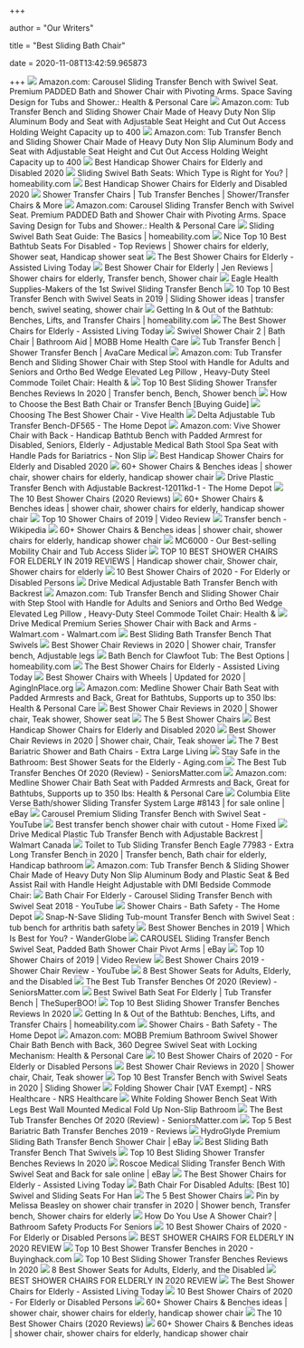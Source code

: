 +++
        
author = "Our Writers"
        
title = "Best Sliding Bath Chair"
        
date = 2020-11-08T13:42:59.965873
        
+++
[ ![](https://images-na.ssl-images-amazon.com/images/I/61XOswPWWvL._AC_SL1000_.jpg)](https://images-na.ssl-images-amazon.com/images/I/61XOswPWWvL._AC_SL1000_.jpg) Amazon.com: Carousel Sliding Transfer Bench with Swivel Seat. Premium  PADDED Bath and Shower Chair with Pivoting Arms. Space Saving Design for  Tubs and Shower.: Health & Personal Care
[ ![](https://m.media-amazon.com/images/I/61KsAqxqSIL._AC_SS350_.jpg)](https://m.media-amazon.com/images/I/61KsAqxqSIL._AC_SS350_.jpg) Amazon.com: Tub Transfer Bench and Sliding Shower Chair Made of Heavy Duty  Non Slip Aluminum Body and Seat with Adjustable Seat Height and Cut Out  Access Holding Weight Capacity up to 400
[ ![](https://images-na.ssl-images-amazon.com/images/I/61KsAqxqSIL._AC_SL1500_.jpg)](https://images-na.ssl-images-amazon.com/images/I/61KsAqxqSIL._AC_SL1500_.jpg) Amazon.com: Tub Transfer Bench and Sliding Shower Chair Made of Heavy Duty  Non Slip Aluminum Body and Seat with Adjustable Seat Height and Cut Out  Access Holding Weight Capacity up to 400
[ ![](http://www.bestshowerchairs.com/wp-content/uploads/2016/10/Snap-n-Save-Sliding-Tub-Mount-Transfer-Bench-with-Swivel-Seat-Back.jpg)](http://www.bestshowerchairs.com/wp-content/uploads/2016/10/Snap-n-Save-Sliding-Tub-Mount-Transfer-Bench-with-Swivel-Seat-Back.jpg) Best Handicap Shower Chairs for Elderly and Disabled 2020
[ ![](http://homeability.com/main/wp-content/uploads/2016/12/sliding-swivel-bath-bench-homeability.png)](http://homeability.com/main/wp-content/uploads/2016/12/sliding-swivel-bath-bench-homeability.png) Sliding Swivel Bath Seats: Which Type is Right for You? | homeability.com
[ ![](http://www.bestshowerchairs.com/wp-content/uploads/2017/09/Swivel-Sliding-Bath-Transfer-Bench.jpg)](http://www.bestshowerchairs.com/wp-content/uploads/2017/09/Swivel-Sliding-Bath-Transfer-Bench.jpg) Best Handicap Shower Chairs for Elderly and Disabled 2020
[ ![](https://static.rehabmart.com/imagesfromrd/BTV-5100-Tub11920.jpg)](https://static.rehabmart.com/imagesfromrd/BTV-5100-Tub11920.jpg) Shower Transfer Chairs | Tub Transfer Benches | Shower/Transfer Chairs &  More
[ ![](https://m.media-amazon.com/images/S/aplus-media/sc/103c6d89-608b-4084-b89e-5e6cc4910bb5.__CR0,0,970,600_PT0_SX970_V1___.jpg)](https://m.media-amazon.com/images/S/aplus-media/sc/103c6d89-608b-4084-b89e-5e6cc4910bb5.__CR0,0,970,600_PT0_SX970_V1___.jpg) Amazon.com: Carousel Sliding Transfer Bench with Swivel Seat. Premium  PADDED Bath and Shower Chair with Pivoting Arms. Space Saving Design for  Tubs and Shower.: Health & Personal Care
[ ![](http://homeability.com/main/wp-content/uploads/2015/11/sliding-swivel-bath-bench-homeability.png)](http://homeability.com/main/wp-content/uploads/2015/11/sliding-swivel-bath-bench-homeability.png) Sliding Swivel Bath Seat Guide: The Basics | homeability.com
[ ![](https://i.pinimg.com/originals/b9/c6/72/b9c672540ee9818614c2e1ccf0222745.jpg)](https://i.pinimg.com/originals/b9/c6/72/b9c672540ee9818614c2e1ccf0222745.jpg) Nice Top 10 Best Bathtub Seats For Disabled - Top Reviews | Shower chairs  for elderly, Shower seat, Handicap shower seat
[ ![](https://assistedlivingtoday.com/wp-content/uploads/2018/10/Azadx-Bath-Chair-min.jpg)](https://assistedlivingtoday.com/wp-content/uploads/2018/10/Azadx-Bath-Chair-min.jpg) The Best Shower Chairs for Elderly - Assisted Living Today
[ ![](https://i.pinimg.com/originals/4e/49/df/4e49dfde7e6215cbfc267818deba92ee.png)](https://i.pinimg.com/originals/4e/49/df/4e49dfde7e6215cbfc267818deba92ee.png) Best Shower Chair for Elderly | Jen Reviews | Shower chairs for elderly,  Transfer bench, Shower chair
[ ![](https://cdn.shopify.com/s/files/1/2625/4588/products/77762-tub-arrow-clear-copyopt_800x.jpg?v=1550878820)](https://cdn.shopify.com/s/files/1/2625/4588/products/77762-tub-arrow-clear-copyopt_800x.jpg?v=1550878820) Eagle Health Supplies-Makers of the 1st Swivel Sliding Transfer Bench
[ ![](https://i.pinimg.com/236x/0b/8e/c9/0b8ec9cbb40f58ead9446a3388d511b1.jpg)](https://i.pinimg.com/236x/0b/8e/c9/0b8ec9cbb40f58ead9446a3388d511b1.jpg) 10 Top 10 Best Transfer Bench with Swivel Seats in 2019 | Sliding Shower  ideas | transfer bench, swivel seating, shower chair
[ ![](http://homeability.com/main/wp-content/uploads/2013/12/Sliding-bathtub-transfer-bench.jpg)](http://homeability.com/main/wp-content/uploads/2013/12/Sliding-bathtub-transfer-bench.jpg) Getting In & Out of the Bathtub: Benches, Lifts, and Transfer Chairs |  homeability.com
[ ![](https://assistedlivingtoday.com/wp-content/uploads/2018/11/shower-chair-for-elderly.jpg)](https://assistedlivingtoday.com/wp-content/uploads/2018/11/shower-chair-for-elderly.jpg) The Best Shower Chairs for Elderly - Assisted Living Today
[ ![](https://mobbhhcusa.com/pictures/product_tbn_F9Fgdqlnas.jpg)](https://mobbhhcusa.com/pictures/product_tbn_F9Fgdqlnas.jpg) Swivel Shower Chair 2 | Bath Chair | Bathroom Aid | MOBB Home Health Care
[ ![](https://avacaremedical.com/media/catalog/product/b/s/bstb_3.jpg)](https://avacaremedical.com/media/catalog/product/b/s/bstb_3.jpg) Tub Transfer Bench | Shower Transfer Bench | AvaCare Medical
[ ![](https://images-na.ssl-images-amazon.com/images/I/61Wt7L-HZ6L._AC_SX425_.jpg)](https://images-na.ssl-images-amazon.com/images/I/61Wt7L-HZ6L._AC_SX425_.jpg) Amazon.com: Tub Transfer Bench and Sliding Shower Chair with Step Stool  with Handle for Adults and Seniors and Ortho Bed Wedge Elevated Leg Pillow  , Heavy-Duty Steel Commode Toilet Chair: Health &
[ ![](https://i.pinimg.com/564x/ca/e2/57/cae25761b741403021ad268de0df7e2c.jpg)](https://i.pinimg.com/564x/ca/e2/57/cae25761b741403021ad268de0df7e2c.jpg) Top 10 Best Sliding Shower Transfer Benches Reviews In 2020 | Transfer bench,  Bench, Shower bench
[ ![](https://hallofcare.com/wp-content/uploads/2017/11/ShowerStoolChart.png)](https://hallofcare.com/wp-content/uploads/2017/11/ShowerStoolChart.png) How to Choose the Best Bath Chair or Transfer Bench [Buying Guide]
[ ![](https://cdn.shopify.com/s/files/1/0763/4541/files/shower_transfer_seat-min.jpg?v=1561475422)](https://cdn.shopify.com/s/files/1/0763/4541/files/shower_transfer_seat-min.jpg?v=1561475422) Choosing The Best Shower Chair - Vive Health
[ ![](https://images.homedepot-static.com/productImages/7d505c9d-0d5a-446a-a392-32c04e7b5d9f/svn/white-delta-shower-chairs-df565-64_1000.jpg)](https://images.homedepot-static.com/productImages/7d505c9d-0d5a-446a-a392-32c04e7b5d9f/svn/white-delta-shower-chairs-df565-64_1000.jpg) Delta Adjustable Tub Transfer Bench-DF565 - The Home Depot
[ ![](https://images-na.ssl-images-amazon.com/images/I/61APmhStP1L._AC_SL1500_.jpg)](https://images-na.ssl-images-amazon.com/images/I/61APmhStP1L._AC_SL1500_.jpg) Amazon.com: Vive Shower Chair with Back - Handicap Bathtub Bench with  Padded Armrest for Disabled, Seniors, Elderly - Adjustable Medical Bath  Stool Spa Seat with Handle Pads for Bariatrics - Non Slip
[ ![](http://www.bestshowerchairs.com/wp-content/uploads/2016/10/Shower-Chair-with-Back-by-Vive.jpg)](http://www.bestshowerchairs.com/wp-content/uploads/2016/10/Shower-Chair-with-Back-by-Vive.jpg) Best Handicap Shower Chairs for Elderly and Disabled 2020
[ ![](https://i.pinimg.com/236x/f4/c3/c0/f4c3c0d5eaf972bd3910320dce6c278b.jpg)](https://i.pinimg.com/236x/f4/c3/c0/f4c3c0d5eaf972bd3910320dce6c278b.jpg) 60+ Shower Chairs & Benches ideas | shower chair, shower chairs for  elderly, handicap shower chair
[ ![](https://images.homedepot-static.com/productImages/1e841e7f-5327-48b0-9707-570087daaf65/svn/gray-drive-shower-chairs-12011kd-1-64_600.jpg)](https://images.homedepot-static.com/productImages/1e841e7f-5327-48b0-9707-570087daaf65/svn/gray-drive-shower-chairs-12011kd-1-64_600.jpg) Drive Plastic Transfer Bench with Adjustable Backrest-12011kd-1 - The Home  Depot
[ ![](https://footmassagereviews.com/wp-content/uploads/Shower-Chairs.jpg)](https://footmassagereviews.com/wp-content/uploads/Shower-Chairs.jpg) The 10 Best Shower Chairs (2020 Reviews)
[ ![](https://i.pinimg.com/236x/be/3b/e6/be3be6263a2c52380a69e7dc4a27fa9e.jpg)](https://i.pinimg.com/236x/be/3b/e6/be3be6263a2c52380a69e7dc4a27fa9e.jpg) 60+ Shower Chairs & Benches ideas | shower chair, shower chairs for  elderly, handicap shower chair
[ ![](https://images.ezvid.com/image/upload/fl_immutable_cache/e_trim/c_pad,f_auto,h_270,q_auto:eco/azkq8nrngsgpzgcyggyx)](https://images.ezvid.com/image/upload/fl_immutable_cache/e_trim/c_pad,f_auto,h_270,q_auto:eco/azkq8nrngsgpzgcyggyx) Top 10 Shower Chairs of 2019 | Video Review
[ ![](https://upload.wikimedia.org/wikipedia/commons/a/a7/Transfer_bench.jpg)](https://upload.wikimedia.org/wikipedia/commons/a/a7/Transfer_bench.jpg) Transfer bench - Wikipedia
[ ![](https://i.pinimg.com/236x/4b/59/d1/4b59d1da1fd08c36518b71d3cee77ee3.jpg)](https://i.pinimg.com/236x/4b/59/d1/4b59d1da1fd08c36518b71d3cee77ee3.jpg) 60+ Shower Chairs & Benches ideas | shower chair, shower chairs for  elderly, handicap shower chair
[ ![](https://www.nuprodx.com/wp-content/uploads/2018/10/MC6000-1.jpg)](https://www.nuprodx.com/wp-content/uploads/2018/10/MC6000-1.jpg) MC6000 - Our Best-selling Mobility Chair and Tub Access Slider
[ ![](https://i.pinimg.com/originals/63/84/6b/63846bb31c3f56d1889c91ba35edfa1e.png)](https://i.pinimg.com/originals/63/84/6b/63846bb31c3f56d1889c91ba35edfa1e.png) TOP 10 BEST SHOWER CHAIRS FOR ELDERLY IN 2019 REVIEWS | Handicap shower  chair, Shower chair, Shower chairs for elderly
[ ![](https://aguidepro.com/wp-content/uploads/2019/06/Moen-DN7105-Non-Slip-Adjustable-Transfer-Bench.jpg)](https://aguidepro.com/wp-content/uploads/2019/06/Moen-DN7105-Non-Slip-Adjustable-Transfer-Bench.jpg) 10 Best Shower Chairs of 2020 - For Elderly or Disabled Persons
[ ![](https://www.rehabmart.com/imagesfromrd/RTL12011KDR.jpg)](https://www.rehabmart.com/imagesfromrd/RTL12011KDR.jpg) Drive Medical Adjustable Bath Transfer Bench with Backrest
[ ![](https://images-na.ssl-images-amazon.com/images/I/61Wt7L-HZ6L._AC_SL1200_.jpg)](https://images-na.ssl-images-amazon.com/images/I/61Wt7L-HZ6L._AC_SL1200_.jpg) Amazon.com: Tub Transfer Bench and Sliding Shower Chair with Step Stool  with Handle for Adults and Seniors and Ortho Bed Wedge Elevated Leg Pillow  , Heavy-Duty Steel Commode Toilet Chair: Health &
[ ![](https://i5.walmartimages.com/asr/6db9a22d-48ee-4561-ac56-84011a6d5b15_1.022442b1bdb54808be1f0b50c2c0673d.jpeg)](https://i5.walmartimages.com/asr/6db9a22d-48ee-4561-ac56-84011a6d5b15_1.022442b1bdb54808be1f0b50c2c0673d.jpeg) Drive Medical Premium Series Shower Chair with Back and Arms - Walmart.com  - Walmart.com
[ ![](https://bestunder250.com/wp-content/uploads/2020/03/sliding-bath-swivel-chair.jpg)](https://bestunder250.com/wp-content/uploads/2020/03/sliding-bath-swivel-chair.jpg) Best Sliding Bath Transfer Bench That Swivels
[ ![](https://i.pinimg.com/originals/5a/ee/13/5aee1387f990a530247ace0b5fac94a6.jpg)](https://i.pinimg.com/originals/5a/ee/13/5aee1387f990a530247ace0b5fac94a6.jpg) Best Shower Chair Reviews in 2020 | Shower chair, Transfer bench,  Adjustable legs
[ ![](http://homeability.com/main/wp-content/uploads/2016/02/bath_bench_clawfoot_bathtub_homeability.png)](http://homeability.com/main/wp-content/uploads/2016/02/bath_bench_clawfoot_bathtub_homeability.png) Bath Bench for Clawfoot Tub: The Best Options | homeability.com
[ ![](https://assistedlivingtoday.com/wp-content/uploads/2018/10/Carex-Bath-Seat-min.jpg)](https://assistedlivingtoday.com/wp-content/uploads/2018/10/Carex-Bath-Seat-min.jpg) The Best Shower Chairs for Elderly - Assisted Living Today
[ ![](https://aginginplace.org/wp-content/uploads/2018/12/Showerchair-with-wheels_featimg.jpg)](https://aginginplace.org/wp-content/uploads/2018/12/Showerchair-with-wheels_featimg.jpg) Best Shower Chairs with Wheels | Updated for 2020 | AgingInPlace.org
[ ![](https://images-na.ssl-images-amazon.com/images/I/71ByP0KSKoL._AC_SX425_.jpg)](https://images-na.ssl-images-amazon.com/images/I/71ByP0KSKoL._AC_SX425_.jpg) Amazon.com: Medline Shower Chair Bath Seat with Padded Armrests and Back,  Great for Bathtubs, Supports up to 350 lbs: Health & Personal Care
[ ![](https://i.pinimg.com/originals/23/31/fc/2331fcbcf75a27971309c40dbc89063b.jpg)](https://i.pinimg.com/originals/23/31/fc/2331fcbcf75a27971309c40dbc89063b.jpg) Best Shower Chair Reviews in 2020 | Shower chair, Teak shower, Shower seat
[ ![](https://www.rehabmart.com/include-mt/img-resize.asp?path=/blogphotos/rehabmart/library/nc87101.png)](https://www.rehabmart.com/include-mt/img-resize.asp?path=/blogphotos/rehabmart/library/nc87101.png) The 5 Best Shower Chairs
[ ![](http://www.bestshowerchairs.com/wp-content/uploads/2017/07/Healthline-Trading-Lightweight-Bath-Bench-with-Back-Adjustable.jpg)](http://www.bestshowerchairs.com/wp-content/uploads/2017/07/Healthline-Trading-Lightweight-Bath-Bench-with-Back-Adjustable.jpg) Best Handicap Shower Chairs for Elderly and Disabled 2020
[ ![](https://i.pinimg.com/originals/85/61/3b/85613b466d232a1380e98ee1474550e0.jpg)](https://i.pinimg.com/originals/85/61/3b/85613b466d232a1380e98ee1474550e0.jpg) Best Shower Chair Reviews in 2020 | Shower chair, Chair, Teak shower
[ ![](https://www.extralargeliving.com/wp-content/uploads/2019/10/31OkVIKZyAL-300x300.jpg)](https://www.extralargeliving.com/wp-content/uploads/2019/10/31OkVIKZyAL-300x300.jpg) The 7 Best Bariatric Shower and Bath Chairs - Extra Large Living
[ ![](https://aging.com/wp-content/uploads/2017/12/shower-seats-1-1.jpg)](https://aging.com/wp-content/uploads/2017/12/shower-seats-1-1.jpg) Stay Safe in the Bathroom: Best Shower Seats for the Elderly - Aging.com
[ ![](https://m.media-amazon.com/images/I/41M5hXAdIdL.jpg)](https://m.media-amazon.com/images/I/41M5hXAdIdL.jpg) The Best Tub Transfer Benches Of 2020 (Review) - SeniorsMatter.com
[ ![](https://images-na.ssl-images-amazon.com/images/I/71ByP0KSKoL._AC_SL1500_.jpg)](https://images-na.ssl-images-amazon.com/images/I/71ByP0KSKoL._AC_SL1500_.jpg) Amazon.com: Medline Shower Chair Bath Seat with Padded Armrests and Back,  Great for Bathtubs, Supports up to 350 lbs: Health & Personal Care
[ ![](https://i.ebayimg.com/images/g/Bh8AAOSwUIRffPNL/s-l1600.jpg)](https://i.ebayimg.com/images/g/Bh8AAOSwUIRffPNL/s-l1600.jpg) Columbia Elite Verse Bath/shower Sliding Transfer System Large #8143 | for  sale online | eBay
[ ![](https://i.ytimg.com/vi/2O0I1kWlGr4/hqdefault.jpg)](https://i.ytimg.com/vi/2O0I1kWlGr4/hqdefault.jpg) Carousel Premium Sliding Transfer Bench with Swivel Seat - YouTube
[ ![](https://images-na.ssl-images-amazon.com/images/I/71exXYEmMBL._AC_SL1500_.jpg)](https://images-na.ssl-images-amazon.com/images/I/71exXYEmMBL._AC_SL1500_.jpg) Best transfer bench shower chair with cutout - Home Fixed
[ ![](https://i5.walmartimages.ca/images/Enlarge/224/916/999999-822383224916.jpg)](https://i5.walmartimages.ca/images/Enlarge/224/916/999999-822383224916.jpg) Drive Medical Plastic Tub Transfer Bench with Adjustable Backrest | Walmart  Canada
[ ![](https://i.pinimg.com/originals/87/c9/91/87c991a2cdf8ec95257c27cc44160615.jpg)](https://i.pinimg.com/originals/87/c9/91/87c991a2cdf8ec95257c27cc44160615.jpg) Toilet to Tub Sliding Transfer Bench Eagle 77983 - Extra Long Transfer Bench  in 2020 | Transfer bench, Bath chair for elderly, Handicap bathroom
[ ![](https://images-na.ssl-images-amazon.com/images/I/51d1FbfmVUL._AC_SX425_.jpg)](https://images-na.ssl-images-amazon.com/images/I/51d1FbfmVUL._AC_SX425_.jpg) Amazon.com: Tub Transfer Bench & Sliding Shower Chair Made of Heavy Duty  Non Slip Aluminum Body and Plastic Seat & Bed Assist Rail with Handle  Height Adjustable with DMI Bedside Commode Chair:
[ ![](https://i.ytimg.com/vi/T-EDIwkYxl4/maxresdefault.jpg)](https://i.ytimg.com/vi/T-EDIwkYxl4/maxresdefault.jpg) Bath Chair For Elderly - Carousel Sliding Transfer Bench with Swivel Seat  2018 - YouTube
[ ![](https://images.homedepot-static.com/productImages/24d25758-fdff-4fee-9b46-8c6d2585d6c2/svn/teak-dreamline-shower-chairs-shst-01-tk-64_1000.jpg)](https://images.homedepot-static.com/productImages/24d25758-fdff-4fee-9b46-8c6d2585d6c2/svn/teak-dreamline-shower-chairs-shst-01-tk-64_1000.jpg) Shower Chairs - Bath Safety - The Home Depot
[ ![](https://www.arthritissupplies.com/assets/images/ceh77762-tub-mount-slide-swivel-full-w.jpg)](https://www.arthritissupplies.com/assets/images/ceh77762-tub-mount-slide-swivel-full-w.jpg) Snap-N-Save Sliding Tub-mount Transfer Bench with Swivel Seat : tub bench  for arthritis bath safety
[ ![](https://www.wanderglobe.org/wp-content/uploads/2019/08/EagleHealth-Comfort-Slide-Bath-Transfer-Bench.jpg)](https://www.wanderglobe.org/wp-content/uploads/2019/08/EagleHealth-Comfort-Slide-Bath-Transfer-Bench.jpg) Best Shower Benches in 2019 | Which Is Best for You? - WanderGlobe
[ ![](https://d3d71ba2asa5oz.cloudfront.net/12029810/images/gray%20carousel%20final.jpg)](https://d3d71ba2asa5oz.cloudfront.net/12029810/images/gray%20carousel%20final.jpg) CAROUSEL Sliding Transfer Bench Swivel Seat, Padded Bath Shower Chair Pivot  Arms | eBay
[ ![](https://images.ezvid.com/image/upload/c_scale,f_auto,h_720,q_auto:eco,w_1280/c_scale,h_720,l_uu3vmbuiosgozfdm08mj,w_1280/white16by9_sqmvhu)](https://images.ezvid.com/image/upload/c_scale,f_auto,h_720,q_auto:eco,w_1280/c_scale,h_720,l_uu3vmbuiosgozfdm08mj,w_1280/white16by9_sqmvhu) Top 10 Shower Chairs of 2019 | Video Review
[ ![](https://i.ytimg.com/vi/9uRy_mT93-0/maxresdefault.jpg)](https://i.ytimg.com/vi/9uRy_mT93-0/maxresdefault.jpg) Best Shower Chairs 2019 - Shower Chair Review - YouTube
[ ![](https://www.womansworld.com/wp-content/uploads/2019/02/best-shower-seats-folding.png?w=1024)](https://www.womansworld.com/wp-content/uploads/2019/02/best-shower-seats-folding.png?w=1024) 8 Best Shower Seats for Adults, Elderly, and the Disabled
[ ![](https://m.media-amazon.com/images/I/41AqwF9glSL.jpg)](https://m.media-amazon.com/images/I/41AqwF9glSL.jpg) The Best Tub Transfer Benches Of 2020 (Review) - SeniorsMatter.com
[ ![](https://www.thesuperboo.com/wp-content/uploads/2018/11/Best-Swivel-Bath-Seat-For-Elderly-Tub-Transfer-Bench.jpg)](https://www.thesuperboo.com/wp-content/uploads/2018/11/Best-Swivel-Bath-Seat-For-Elderly-Tub-Transfer-Bench.jpg) Best Swivel Bath Seat For Elderly | Tub Transfer Bench | TheSuperBOO!
[ ![](https://cdn.shortpixel.ai/client/to_avif,q_glossy,ret_img,w_500,h_330/https://thetoppro.com/wp-content/uploads/2019/08/Shower-Transfer-Benches-4.jpg)](https://cdn.shortpixel.ai/client/to_avif,q_glossy,ret_img,w_500,h_330/https://thetoppro.com/wp-content/uploads/2019/08/Shower-Transfer-Benches-4.jpg) Top 10 Best Sliding Shower Transfer Benches Reviews In 2020
[ ![](http://homeability.com/main/wp-content/uploads/2013/12/Bath-Chair-Sliding.jpg)](http://homeability.com/main/wp-content/uploads/2013/12/Bath-Chair-Sliding.jpg) Getting In & Out of the Bathtub: Benches, Lifts, and Transfer Chairs |  homeability.com
[ ![](https://images.homedepot-static.com/productImages/6dc0d121-c670-44ee-b1d4-a13778a54aa9/svn/stainless-steel-moen-shower-chairs-dn7110-64_1000.jpg)](https://images.homedepot-static.com/productImages/6dc0d121-c670-44ee-b1d4-a13778a54aa9/svn/stainless-steel-moen-shower-chairs-dn7110-64_1000.jpg) Shower Chairs - Bath Safety - The Home Depot
[ ![](https://images-na.ssl-images-amazon.com/images/I/51EWaaROemL._AC_SX425_.jpg)](https://images-na.ssl-images-amazon.com/images/I/51EWaaROemL._AC_SX425_.jpg) Amazon.com: MOBB Premium Bathroom Swivel Shower Chair Bath Bench with Back,  360 Degree Swivel Seat with Locking Mechanism: Health & Personal Care
[ ![](https://aguidepro.com/wp-content/uploads/2019/06/EagleHealth-Tub-Mount-Swivel-Sliding-Bench-77762.jpg)](https://aguidepro.com/wp-content/uploads/2019/06/EagleHealth-Tub-Mount-Swivel-Sliding-Bench-77762.jpg) 10 Best Shower Chairs of 2020 - For Elderly or Disabled Persons
[ ![](https://i.pinimg.com/originals/43/55/54/43555407735c110a61ff75c66a129f89.jpg)](https://i.pinimg.com/originals/43/55/54/43555407735c110a61ff75c66a129f89.jpg) Best Shower Chair Reviews in 2020 | Shower chair, Chair, Teak shower
[ ![](https://m.media-amazon.com/images/I/41n8G420+vL.jpg)](https://m.media-amazon.com/images/I/41n8G420+vL.jpg) Top 10 Best Transfer Bench with Swivel Seats in 2020 | Sliding Shower
[ ![](https://cdn.nrshealthcare.co.uk/product/M00778_1_Folding_Shower_Chair.jpg)](https://cdn.nrshealthcare.co.uk/product/M00778_1_Folding_Shower_Chair.jpg) Folding Shower Chair [VAT Exempt] - NRS Healthcare - NRS Healthcare
[ ![](https://www.homerises.com/images/im/201910/HOIS732413/White-Folding-Shower-Bench-Seat-With-Legs-Best-Wall-Mounted-Medical-Fold-Up-Non-Slip-Bathroom-Stool-Chairs-For-Elderly-HOIS732413-2.jpg)](https://www.homerises.com/images/im/201910/HOIS732413/White-Folding-Shower-Bench-Seat-With-Legs-Best-Wall-Mounted-Medical-Fold-Up-Non-Slip-Bathroom-Stool-Chairs-For-Elderly-HOIS732413-2.jpg) White Folding Shower Bench Seat With Legs Best Wall Mounted Medical Fold Up  Non-Slip Bathroom
[ ![](https://m.media-amazon.com/images/I/31dT86eGSmL.jpg)](https://m.media-amazon.com/images/I/31dT86eGSmL.jpg) The Best Tub Transfer Benches Of 2020 (Review) - SeniorsMatter.com
[ ![](https://hallofcare.com/wp-content/uploads/2019/06/DuroMed_Transfer_Bench5-thegem-blog-default.jpg)](https://hallofcare.com/wp-content/uploads/2019/06/DuroMed_Transfer_Bench5-thegem-blog-default.jpg) Top 5 Best Bariatric Bath Transfer Benches 2019 - Reviews
[ ![](https://d3d71ba2asa5oz.cloudfront.net/12029810/images/hydroglyde1%2520gray.jpg)](https://d3d71ba2asa5oz.cloudfront.net/12029810/images/hydroglyde1%2520gray.jpg) HydroGlyde Premium Sliding Bath Transfer Bench Shower Chair | eBay
[ ![](https://images-na.ssl-images-amazon.com/images/I/51gjs4dK2mL.jpg)](https://images-na.ssl-images-amazon.com/images/I/51gjs4dK2mL.jpg) Best Sliding Bath Transfer Bench That Swivels
[ ![](https://m.media-amazon.com/images/I/41Q+hM8ib7L.jpg)](https://m.media-amazon.com/images/I/41Q+hM8ib7L.jpg) Top 10 Best Sliding Shower Transfer Benches Reviews In 2020
[ ![](https://i.ebayimg.com/images/g/kcQAAOSw25dfJwR1/s-l640.jpg)](https://i.ebayimg.com/images/g/kcQAAOSw25dfJwR1/s-l640.jpg) Roscoe Medical Sliding Transfer Bench With Swivel Seat and Back for sale  online | eBay
[ ![](https://assistedlivingtoday.com/wp-content/uploads/2018/10/Health-Line-Tool-Free-Assembly-Shower-Chair-min.jpg)](https://assistedlivingtoday.com/wp-content/uploads/2018/10/Health-Line-Tool-Free-Assembly-Shower-Chair-min.jpg) The Best Shower Chairs for Elderly - Assisted Living Today
[ ![](https://teakshowerbenches.net/wp-content/uploads/2019/09/Bath-chairs-for-disabled-adults.jpg)](https://teakshowerbenches.net/wp-content/uploads/2019/09/Bath-chairs-for-disabled-adults.jpg) Bath Chair For Disabled Adults: [Best 10] Swivel and Sliding Seats For Han
[ ![](https://www.rehabmart.com/include-mt/img-resize.asp?path=/imagesfromrd/Shower_Bench_2.PNG&newwidth=365)](https://www.rehabmart.com/include-mt/img-resize.asp?path=/imagesfromrd/Shower_Bench_2.PNG&newwidth=365) The 5 Best Shower Chairs
[ ![](https://i.pinimg.com/originals/32/fe/39/32fe3902c5ba16650853c60e727cf27f.jpg)](https://i.pinimg.com/originals/32/fe/39/32fe3902c5ba16650853c60e727cf27f.jpg) Pin by Melissa Beasley on shower chair transfer in 2020 | Shower bench,  Transfer bench, Shower chairs for elderly
[ ![](https://seniorsafetyadvice.com/wp-content/uploads/shower-chair.jpg)](https://seniorsafetyadvice.com/wp-content/uploads/shower-chair.jpg) How Do You Use A Shower Chair? | Bathroom Safety Products For Seniors
[ ![](https://aguidepro.com/wp-content/uploads/2019/06/Moen-DN7105-A-Best-Shower-Chair.jpg)](https://aguidepro.com/wp-content/uploads/2019/06/Moen-DN7105-A-Best-Shower-Chair.jpg) 10 Best Shower Chairs of 2020 - For Elderly or Disabled Persons
[ ![](https://ztoplist.com/wp-content/uploads/2019/10/B06Y5Z47HK-500x500.jpg)](https://ztoplist.com/wp-content/uploads/2019/10/B06Y5Z47HK-500x500.jpg) BEST SHOWER CHAIRS FOR ELDERLY IN 2020 REVIEW
[ ![](https://buyinghack.com/wp-content/uploads/2017/12/Swivel-Sliding-Bath-Transfer-Bench-77662.jpg)](https://buyinghack.com/wp-content/uploads/2017/12/Swivel-Sliding-Bath-Transfer-Bench-77662.jpg) Top 10 Best Shower Transfer Benches in 2020 - Buyinghack.com
[ ![](https://thetoppro.com/wp-content/uploads/2019/08/Shower-Transfer-Benches-10.jpg)](https://thetoppro.com/wp-content/uploads/2019/08/Shower-Transfer-Benches-10.jpg) Top 10 Best Sliding Shower Transfer Benches Reviews In 2020
[ ![](https://www.womansworld.com/wp-content/uploads/2019/02/best-shower-seats-for-adults.png)](https://www.womansworld.com/wp-content/uploads/2019/02/best-shower-seats-for-adults.png) 8 Best Shower Seats for Adults, Elderly, and the Disabled
[ ![](https://ztoplist.com/wp-content/uploads/2019/10/B01MSISJKG-500x500.jpg)](https://ztoplist.com/wp-content/uploads/2019/10/B01MSISJKG-500x500.jpg) BEST SHOWER CHAIRS FOR ELDERLY IN 2020 REVIEW
[ ![](https://assistedlivingtoday.com/wp-content/uploads/2018/10/Medical-Tool-Free-Assmbly-Shower-Chair-by-Vaunn-min.jpg)](https://assistedlivingtoday.com/wp-content/uploads/2018/10/Medical-Tool-Free-Assmbly-Shower-Chair-by-Vaunn-min.jpg) The Best Shower Chairs for Elderly - Assisted Living Today
[ ![](https://aguidepro.com/wp-content/uploads/2019/06/MOBB-Premium-Bathroom-Swivel-Shower-Chair.jpg)](https://aguidepro.com/wp-content/uploads/2019/06/MOBB-Premium-Bathroom-Swivel-Shower-Chair.jpg) 10 Best Shower Chairs of 2020 - For Elderly or Disabled Persons
[ ![](https://i.pinimg.com/236x/22/60/8a/22608a786bd67b3009852499560df725.jpg)](https://i.pinimg.com/236x/22/60/8a/22608a786bd67b3009852499560df725.jpg) 60+ Shower Chairs & Benches ideas | shower chair, shower chairs for  elderly, handicap shower chair
[ ![](https://cdn-ajoji.nitrocdn.com/GywzqtbFqltRwHQVORkqBwyYqFXugmmK/assets/static/source/wp-content/uploads/c42377b6de5ea4b338d085780bb852ad.Medical-Tool-Free-Assembly-Spa-Bathtub-Adjustable-Shower-Chair-Seat-Bench-with-Removable-Back.jpg)](https://cdn-ajoji.nitrocdn.com/GywzqtbFqltRwHQVORkqBwyYqFXugmmK/assets/static/source/wp-content/uploads/c42377b6de5ea4b338d085780bb852ad.Medical-Tool-Free-Assembly-Spa-Bathtub-Adjustable-Shower-Chair-Seat-Bench-with-Removable-Back.jpg) The 10 Best Shower Chairs (2020 Reviews)
[ ![](https://i.pinimg.com/236x/9c/33/9d/9c339d93c7c62bb46fbefc489bf95300.jpg)](https://i.pinimg.com/236x/9c/33/9d/9c339d93c7c62bb46fbefc489bf95300.jpg) 60+ Shower Chairs & Benches ideas | shower chair, shower chairs for  elderly, handicap shower chair
